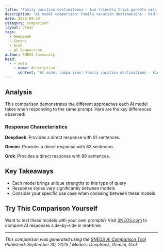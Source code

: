 ```yaml
---
title: "Family vacation destinations - kid-friendly trips parents will enjoy"
description: "AI model comparison: Family vacation destinations - kid-friendly trips parents will enjoy..."
date: 2025-09-30
category: comparison
layout: Clean
tags:
  - DeepSeek
  - Gemini
  - Grok
  - AI Comparison
author: SNEOS Community
head:
  - - meta
    - name: description
      content: "AI model comparison: Family vacation destinations - kid-friendly trips parents will enjoy..."
---
```


<ChatComparison
  title="Family vacation destinations - kid-friendly trips parents will enjoy"
  prompt="Family vacation destinations - kid-friendly trips parents will enjoy"
  :responses='{
    "DeepSeek": "Of course! This is the sweet spot in family travel: finding a place that delights the kids without boring the parents to tears. The key is a destination that offers a mix of activities, convenience, and a little something for everyone.\n\nHere is a curated list of family vacation destinations that are kid-friendly but designed for parents to enjoy just as much.\n\n---\n\n### Category 1: The All-Inclusive \u0026 Easy Button\n\nThese options minimize planning and decision-making, allowing everyone to truly relax.\n\n**1. Beaches Resorts (Turks \u0026 Caicos or Jamaica)**\n*   **Why Kids Love It:** This is the gold standard. Massive water parks, Sesame Street character parades, kids\u0027 clubs for all ages (even teens), and endless ice cream.\n*   **Why Parents Love It:** Truly all-inclusive (even premium drinks). Adults-only pools and sections for quiet time. Great restaurants you\u0027d actually want to eat at, and a \u0022no-wallet\u0022 vacation means zero stress about constant spending.\n*   **Best For:** Families who want a pure, hassle-free resort vacation where everyone can do their own thing.\n\n**2. Disney Cruise Line**\n*   **Why Kids Love It:** Character meet-and-greets, themed kids\u0027 clubs (like the Oceaneer Lab), deck parties, and fireworks at sea. It\u0027s Disney magic on a ship.\n*   **Why Parents Love It:** Adults-only pools, quiet cafes, and sophisticated dining (Palo, Remy). The kids are safely entertained, giving you real couple time. You only unpack once while visiting multiple destinations.\n*   **Best For:** Families who love Disney but want a more relaxed and curated experience than the parks.\n\n---\n\n### Category 2: National Parks \u0026 Outdoor Adventures\n\nFor families who want to unplug and connect with nature without sacrificing comfort.\n\n**3. Yellowstone \u0026 Grand Teton National Parks, Wyoming**\n*   **Why Kids Love It:** It\u2019s a real-life geography lesson with exploding geysers (Old Faithful), bubbling mud pots, and vast herds of bison and elk. Junior Ranger programs make it engaging.\n*   **Why Parents Love It:** Breathtaking, world-class scenery. Fantastic hiking for all levels. Charming gateway towns like Jackson Hole offer great food, lodging, and a touch of the West.\n*   **Best For:** Active families and animal lovers. Best for kids aged 5\u002B who can handle some walking.\n\n**4. Sedona, Arizona**\n*   **Why Kids Love It:** The red rock formations look like a giant playground. They can climb on Bell Rock, swim in creek-side swimming holes, and take a famous Pink Jeep Tour (a huge hit).\n*   **Why Parents Love It:** Stunning spiritual vibe, world-class hiking and biking, art galleries, and luxurious spa resorts. The food scene is excellent.\n*   **Best For:** A blend of adventure and relaxation with milder temperatures than nearby Phoenix.\n\n---\n\n### Category 3: City Breaks with a Family Twist\n\nUrban adventures packed with culture, but chosen for their walkability and family-friendly attractions.\n\n**5. London, England**\n*   **Why Kids Love It:** The Tower of London (knights and crowns!), the Science Museum (hands-on fun), Harry Potter Studio Tour, and watching the Changing of the Guard.\n*   **Why Parents Love It:** Incredible history, theater, world-class dining, and fantastic pubs. The city is easy to navigate with the Tube, and English is spoken (removing a language barrier).\n*   **Best For:** First-time international travelers and families with school-aged kids interested in history and culture.\n\n**6. San Diego, California**\n*   **Why Kids Love It:** The world-famous San Diego Zoo, LEGOLAND (in nearby Carlsbad), massive beaches, and the interactive New Children\u0027s Museum.\n*   **Why Parents Love It:** Perfect weather year-round. Laid-back California vibe, amazing craft beer scene, beautiful coastal drives, and delicious Mexican food.\n*   **Best For:** A classic, sunny California beach vacation with top-tier attractions.\n\n**7. Washington, D.C.**\n*   **Why Kids Love It:** So many of the best museums in the world are **free** (Air \u0026 Space, Natural History). Seeing the White House and monuments is exciting.\n*   **Why Parents Love It:** The free admission makes a trip much more affordable. The city is clean, easy to explore via the Metro, and full of excellent restaurants and historical gravitas.\n*   **Best For:** An educational and budget-friendly trip that feels rewarding for everyone.\n\n---\n\n### Category 4: Beach \u0026 Nature Bliss\n\nFor families who define vacation by sand, sun, and water.\n\n**8. Outer Banks, North Carolina**\n*   **Why Kids Love It:** Wide, gentle beaches for sandcastles, wild horses in Corolla, climbing massive sand dunes at Jockey\u0027s Ridge, and historic lighthouses.\n*   **Why Parents Love It:** It\u0027s less commercial and crowded than other beach spots. You can rent a large beach house for the whole family. It has a relaxed, \u0022old-school\u0022 beach town feel.\n*   **Best For:** Multi-generational trips or families looking for a low-key, non-resort beach holiday.\n\n**9. Costa Rica**\n*   **Why Kids Love It:** It\u0027s a real-life jungle adventure! Ziplining through the canopy, spotting monkeys and sloths, hiking to waterfalls, and playing on wild Pacific beaches.\n*   **Why Parents Love It:** The \u0022Pura Vida\u0022 lifestyle is infectious. Stunning biodiversity, eco-lodges, surfing, and hot springs. It feels like an authentic adventure for the whole family.\n*   **Best For:** Adventurous families who are okay with a little \u0022roughing it\u0022 for an unforgettable experience.\n\n---\n\n### Pro-Tips for a Trip Everyone Enjoys:\n\n1.  **Involve the Kids in Planning:** Let them help choose one activity or restaurant. It gives them ownership and excitement.\n2.  **Schedule Downtime:** Don\u0027t overbook. A tired, cranky kid (or parent) ruins the fun. A post-lunch pool or nap time is crucial.\n3.  **Choose the Right Accommodation:** A suite with a separate bedroom or a vacation rental with multiple rooms can be a game-changer for bedtime and parental sanity.\n4.  **Pack Patience and Lower Expectations:** Things will go wrong. A missed nap, a meltdown over a souvenir... it\u0027s all part of the story. Go with the flow.\n5.  **Balance the Itinerary:** Mix one \u0022kid-centric\u0022 activity (e.g., a theme park) with one \u0022parent-pleaser\u0022 (e.g., a nice dinner or a scenic drive).\n\nNo matter where you choose, the goal is to create shared memories. Happy travels",
    "Gemini": "Okay, let\u0027s brainstorm some family vacation destinations that are both kid-friendly and enjoyable for parents! I\u0027ll break it down by category and include options for different interests and budgets:\n\n**I. Theme Parks \u0026 Entertainment (Classics for a Reason):**\n\n*   **Walt Disney World/Disneyland (Orlando, FL / Anaheim, CA):**\n    *   **Kid Appeal:**  Iconic characters, thrilling rides (for various ages), immersive lands, parades, fireworks.\n    *   **Parent Appeal:**  High-quality dining, elaborate theming, nostalgic experiences, opportunities for relaxation (pool time, spa days), Epcot\u0027s World Showcase (adult beverages and food sampling).\n    *   **Considerations:**  Expensive, crowded, requires significant planning. Look into Genie\u002B and Park Hopper options.\n    *   **Tips:** Plan your trip well in advance. Take advantage of early entry if you are staying on-site.\n*   **Universal Orlando Resort (Orlando, FL):**\n    *   **Kid Appeal:**  Harry Potter worlds, Marvel Super Hero Island, Dr. Seuss Land, water rides, thrilling roller coasters.\n    *   **Parent Appeal:**  More intense thrill rides, sophisticated dining options (CityWalk), immersive theming (especially Harry Potter), less \u0022kiddie\u0022 than Disney in some areas.\n    *   **Considerations:**  Also expensive, requires planning, some rides have height restrictions.\n    *   **Tips:** Express Pass can be worth it to avoid long lines.\n*   **Legoland (Various Locations - CA, FL, NY, Europe, Malaysia):**\n    *   **Kid Appeal:**  Lego-themed rides, shows, and attractions, building areas, water parks.  Ideal for younger children (ages 2-12).\n    *   **Parent Appeal:**  Relatively less overwhelming than Disney/Universal, creative and engaging for kids, some interesting Lego models to admire.\n    *   **Considerations:**  Focus is primarily on younger children.\n*   **Great Wolf Lodge (Various Locations):**\n    *   **Kid Appeal:** Indoor water park, arcades, mini golf, bowling, character meet and greets.\n    *   **Parent Appeal:** Convenient location, options for kids of all ages, ability to relax while kids are entertained.\n    *   **Considerations:** Can be noisy and crowded.\n\n**II. National Parks \u0026 Outdoor Adventures:**\n\n*   **Grand Canyon National Park (Arizona):**\n    *   **Kid Appeal:**  Magnificent views, junior ranger programs, mule rides, hiking (easy trails available).\n    *   **Parent Appeal:**  Breathtaking scenery, geological wonder, opportunities for photography, stargazing.\n    *   **Considerations:**  Can be hot in summer, some trails are challenging, book lodging well in advance.\n    *   **Tips:** Visit the South Rim for the most accessible views.\n*   **Yellowstone National Park (Wyoming, Montana, Idaho):**\n    *   **Kid Appeal:**  Geysers (Old Faithful!), wildlife viewing (bison, elk, bears), colorful hot springs, hiking.\n    *   **Parent Appeal:**  Unique geological features, abundant wildlife, stunning scenery, hiking, opportunities for learning.\n    *   **Considerations:**  Large park, requires driving, unpredictable weather, bear safety.\n    *   **Tips:** Plan your route in advance.\n*   **Acadia National Park (Maine):**\n    *   **Kid Appeal:**  Rocky coastline, tide pools, hiking, carriage roads, biking, whale watching tours.\n    *   **Parent Appeal:**  Beautiful scenery, charming New England towns nearby (Bar Harbor), opportunities for lobster feasts, hiking, biking.\n    *   **Considerations:**  Can be crowded in summer, cooler temperatures.\n*   **Zion National Park (Utah):**\n    *   **Kid Appeal:** The Narrows hike (walking through the Virgin River), Emerald Pools hike, Junior Ranger program, amazing scenery\n    *   **Parent Appeal:** Challenging hikes (Angels Landing), stunning landscapes, outdoor adventures, canyoneering\n\n**III. Beaches \u0026 Coastal Destinations:**\n\n*   **Outer Banks, North Carolina:**\n    *   **Kid Appeal:**  Beautiful beaches, wild horses, lighthouses, Wright Brothers National Memorial, opportunities for kite flying and surfing.\n    *   **Parent Appeal:**  Relaxing atmosphere, historic sites, beautiful sunsets, seafood, less commercialized than some beach destinations.\n    *   **Considerations:**  Can be windy, hurricane season.\n*   **San Diego, California:**\n    *   **Kid Appeal:**  Beaches, SeaWorld, San Diego Zoo, Balboa Park (museums, gardens), USS Midway Museum.\n    *   **Parent Appeal:**  Great weather, diverse attractions, delicious food (especially Mexican), craft breweries, beautiful scenery.\n    *   **Considerations:**  Can be expensive, requires driving.\n*   **Maui, Hawaii:**\n    *   **Kid Appeal:**  Beaches, snorkeling, surfing lessons, luaus, Road to Hana, Haleakala National Park.\n    *   **Parent Appeal:**  Stunning scenery, relaxing atmosphere, luxurious resorts, opportunities for adventure and relaxation.\n    *   **Considerations:**  Expensive, long flight.\n*   **Gulf Shores/Orange Beach, Alabama:**\n    *   **Kid Appeal:** Sandy white beaches, amusement parks, water parks, dolphin cruises, state parks.\n    *   **Parent Appeal:** Affordable, family-friendly restaurants, relaxing environment, close to home.\n    *   **Considerations:** Can be crowded, especially during summer months.\n\n**IV. City Adventures:**\n\n*   **New York City:**\n    *   **Kid Appeal:**  Central Park, museums (American Museum of Natural History, Children\u0027s Museum of Manhattan), Broadway shows, Statue of Liberty, zoos.\n    *   **Parent Appeal:**  World-class dining, museums, theater, shopping, iconic landmarks.\n    *   **Considerations:**  Expensive, crowded, requires a lot of walking.\n    *   **Tips:**  Use public transportation.\n*   **Washington, D.C.:**\n    *   **Kid Appeal:**  Smithsonian museums (free!), monuments, National Zoo, Bureau of Engraving and Printing.\n    *   **Parent Appeal:**  Historical sites, museums, political significance, beautiful architecture, walkable city.\n    *   **Considerations:**  Can be crowded, especially during peak season.\n*   **Boston, Massachusetts:**\n    *   **Kid Appeal:** Freedom Trail, Boston Children\u0027s Museum, New England Aquarium, swan boats in the Public Garden, Fenway Park.\n    *   **Parent Appeal:** Historic sites, walkable city, delicious food, beautiful architecture, breweries.\n    *   **Considerations:** Expensive, can be crowded.\n\n**V. All-Inclusive Resorts:**\n\n*   **Caribbean or Mexico (e.g., Dominican Republic, Riviera Maya):**\n    *   **Kid Appeal:**  Kids\u0027 clubs, water parks, pools, beaches, activities like snorkeling and kayaking.\n    *   **Parent Appeal:**  Relaxation, all-inclusive meals and drinks, childcare options, on-site entertainment.\n    *   **Considerations:**  Can be isolating, may not offer a true cultural experience.  Research resorts carefully to ensure they meet your needs.\n    *   **Tips:** Look for resorts with family suites or connecting rooms.\n\n**VI. Considerations for Planning:**\n\n*   **Age of Children:**  Consider their interests and abilities when choosing activities.\n*   **Budget:**  Costs can vary greatly depending on the destination and time of year.\n*   **Interests:**  What does your family enjoy doing together?\n*   **Time of Year:**  Consider weather, crowds, and seasonal events.\n*   **Travel Style:**  Do you prefer a relaxing vacation or an action-packed adventure?\n*   **Accommodation:**  Hotels, vacation rentals, camping.\n*   **Transportation:**  Flights, rental cars, public transportation.\n\n**Before you go, remember to:**\n*   Check travel advisories and restrictions.\n*   Purchase travel insurance.\n*   Pack appropriately for the weather and activities.\n*   Book accommodations and activities in advance, especially during peak season.\n*   Have a backup plan in case of unexpected events.\n\nI hope this gives you a good starting point for planning your family vacation! Good luck!\n",
    "Grok": "Planning a family vacation that appeals to both kids and parents can be a balancing act, but there are plenty of destinations that offer fun for all ages. The key is to find places with a mix of kid-friendly activities, relaxation for adults, and opportunities for shared family adventures. Below are some top family vacation destinations that cater to everyone\u2019s interests, along with specific activities and tips to make the most of your trip.\n\n---\n\n### 1. Orlando, Florida, USA \u2013 Theme Park Capital\n**Why It\u2019s Great:** Orlando is a no-brainer for families, with world-famous theme parks like Walt Disney World, Universal Studios, and SeaWorld. Kids love the magic of meeting characters and thrilling rides, while parents can enjoy high-quality dining, shows, and nostalgic experiences.\n- **Kid-Friendly Highlights:** Disney\u2019s Magic Kingdom for younger kids, Universal\u2019s Wizarding World of Harry Potter for tweens and teens, and water parks like Blizzard Beach for cooling off.\n- **Parent Pleasures:** Fine dining at Disney Springs, relaxing spas at resorts, and adult-friendly rides like those at Epcot (think cultural experiences and food festivals).\n- **Bonus Tip:** Stay at a resort with a shuttle to the parks to save on parking and stress. Look for family suites or vacation rentals for more space and a kitchen to save on meals.\n\n**Best Time to Go:** Spring (March-April) or Fall (September-October) for milder weather and fewer crowds. Avoid peak summer heat and holiday rushes if possible.\n\n---\n\n### 2. San Diego, California, USA \u2013 Beaches and Zoos\n**Why It\u2019s Great:** San Diego offers a laid-back vibe with beautiful beaches, family-centric attractions like the San Diego Zoo, and proximity to LEGOLAND California. It\u2019s a place where parents can relax while kids stay entertained.\n- **Kid-Friendly Highlights:** The San Diego Zoo and Safari Park for animal lovers, LEGOLAND for younger kids, and beach days at La Jolla or Coronado with gentle waves.\n- **Parent Pleasures:** Stunning coastal views, craft beer tasting in local breweries, and exploring historic Gaslamp Quarter for a night out (with a babysitter if needed).\n- **Bonus Tip:** Purchase a Go San Diego Pass for discounted access to multiple attractions. Rent beach gear like umbrellas and boogie boards to keep costs down.\n\n**Best Time to Go:** Year-round mild weather, but spring and early summer (April-June) are ideal for pleasant temps and fewer tourists.\n\n---\n\n### 3. Yellowstone National Park, Wyoming/Montana, USA \u2013 Nature and Adventure\n**Why It\u2019s Great:** Yellowstone offers an unforgettable family adventure with geysers, wildlife, and wide-open spaces. Kids will be awestruck by nature, while parents appreciate the scenic beauty and unplugging from daily life.\n- **Kid-Friendly Highlights:** Watching Old Faithful erupt, spotting bison and bears (from a safe distance), and junior ranger programs with educational activities.\n- **Parent Pleasures:** Hiking trails with breathtaking views, photography opportunities, and quiet moments in nature. Nearby Grand Teton National Park adds even more scenery.\n- **Bonus Tip:** Book lodging early (inside the park if possible) as spots fill up fast. Pack layers and sturdy shoes for unpredictable weather and long walks.\n\n**Best Time to Go:** Late spring to early fall (May-September) for accessible roads and ranger-led programs. Summer is busiest, so consider shoulder seasons for fewer crowds.\n\n---\n\n### 4. Costa Rica \u2013 Tropical Family Fun\n**Why It\u2019s Great:** Costa Rica combines adventure and relaxation with its rainforests, beaches, and family-friendly resorts. It\u2019s a fantastic way to introduce kids to eco-tourism while parents enjoy the \u201CPura Vida\u201D lifestyle.\n- **Kid-Friendly Highlights:** Zip-lining in Monteverde, spotting sloths and monkeys on guided tours, and splashing in the Pacific or Caribbean waters.\n- **Parent Pleasures:** Yoga retreats, hot springs in Arenal, and sipping local coffee while taking in volcano views. Many resorts offer kids\u2019 clubs for adult downtime.\n- **Bonus Tip:** Choose a central base like Manuel Antonio or Tamarindo for easy access to both beaches and jungles. Look for all-inclusive packages to simplify budgeting.\n\n**Best Time to Go:** Dry season (December-April) for sunny weather and easier travel. Avoid peak rainy season (September-October) if possible.\n\n---\n\n### 5. London, United Kingdom \u2013 History Meets Fun\n**Why It\u2019s Great:** London is a cultural hub with tons of family-friendly attractions, from museums to parks. Kids get interactive experiences, while parents soak up history and world-class dining.\n- **Kid-Friendly Highlights:** The Natural History Museum (dinosaurs!), London Eye for panoramic views, and Harry Potter Studio Tour for magical memories.\n- **Parent Pleasures:** Exploring iconic landmarks like Big Ben and Tower of London, theater shows in the West End, and pub culture for a parents\u2019 night out.\n- **Bonus Tip:** Use the Oyster Card for affordable public transport\u2014London is walkable but vast. Many museums are free, which helps with budgeting.\n\n**Best Time to Go:** Spring (March-May) or fall (September-November) for pleasant weather and fewer crowds. Summer offers festivals but can be busy.\n\n---\n\n### 6. Banff, Alberta, Canada \u2013 Scenic Outdoor Escape\n**Why It\u2019s Great:** Banff National Park in the Canadian Rockies is a stunning destination for families who love the outdoors. It\u2019s ideal for active families, with kid-friendly hikes and awe-inspiring landscapes that captivate adults.\n- **Kid-Friendly Highlights:** Canoeing on Lake Louise, easy trails like Johnston Canyon, and spotting wildlife like elk and bears.\n- **Parent Pleasures:** Relaxing in Banff Hot Springs, fine dining in Banff town, and unparalleled photo ops of turquoise lakes and snowy peaks.\n- **Bonus Tip:** Rent a car for flexibility to explore the park and nearby Jasper. Pack bug spray and bear spray for safety on trails.\n\n**Best Time to Go:** Summer (June-August) for warm weather and open trails, or winter (December-February) for skiing and snow activities if your family enjoys cold-weather fun.\n\n---\n\n### 7. Tokyo, Japan \u2013 Culture and Quirky Fun\n**Why It\u2019s Great:** Tokyo blends ancient traditions with futuristic attractions, offering something for every family member. Kids love the tech and anime culture, while parents enjoy the cuisine and unique experiences.\n- **Kid-Friendly Highlights:** Tokyo Disneyland and DisneySea, interactive museums like TeamLab Borderless, and exploring Akihabara for gaming and gadgets.\n- **Parent Pleasures:** Sushi and ramen tasting, strolling through Shinjuku or Asakusa for culture, and serene gardens like Shinjuku Gyoen for a break.\n- **Bonus Tip:** Get a Japan Rail Pass if planning to explore beyond Tokyo. Family-friendly hotels often have small rooms, so book early for larger options.\n\n**Best Time to Go:** Spring (March-April) for cherry blossoms or fall (October-November) for cool weather and autumn foliage.\n\n---\n\n### 8. Maui, Hawaii, USA \u2013 Island Paradise\n**Why It\u2019s Great:** Maui offers a tropical escape with beaches, snorkeling, and Hawaiian culture. It\u2019s perfect for families wanting a mix of relaxation and adventure, with resorts catering to both kids and parents.\n- **Kid-Friendly Highlights:** Snorkeling at Molokini Crater, luaus with hula dancing, and beach days at Wailea or Kaanapali.\n- **Parent Pleasures:** Scenic drives on the Road to Hana, whale watching (seasonal), and upscale dining or spa treatments at resorts.\n- **Bonus Tip:** Book a condo with a kitchen to cut food costs and enjoy family meals. Look for family snorkel tours with gear included for beginners.\n\n**Best Time to Go:** Spring (April-May) or fall (September-October) for good weather and lower rates. Winter is great for whale watching but busier.\n\n---\n\n### General Tips for a Successful Family Trip\n1. **Plan Together:** Involve kids in picking activities to build excitement, but ensure there\u2019s downtime for parents.\n2. **Pack Smart:** Bring snacks, entertainment (tablets, books), and first-aid basics to handle unexpected hiccups.\n3. **Balance Schedules:** Alternate high-energy days (theme parks, hikes) with slower ones (beach, museum) to avoid burnout.\n4. **Look for Deals:** Check for family packages, multi-attraction passes, or off-peak discounts to save money.\n5. **Safety First:** Research child-friendly accommodations, keep emergency contacts handy, and discuss safety rules with kids.\n\n---\n\nThese destinations offer a mix of excitement, relaxation, and bonding opportunities for families. Whether you\u2019re drawn to theme parks, nature, or cultural experiences, there\u2019s something here for every family. Where are you leaning toward for your next trip, or do you have a specific vibe in mind (beach, adventure, city)? I can tailor suggestions further!"
  }'
  published-date="22:46"
/>

## Analysis

This comparison demonstrates the different approaches each AI model takes when responding to the same prompt. Here are the key differences observed:

### Response Characteristics

**DeepSeek**: Provides a direct response with 91 sentences. 

**Gemini**: Provides a direct response with 83 sentences. 

**Grok**: Provides a direct response with 89 sentences. 

## Key Takeaways

- Each model brings unique strengths to this type of query
- Response styles vary significantly between models
- Consider your specific use case when choosing between these models

## Try This Comparison Yourself

Want to test these models with your own prompts? Visit [SNEOS.com](https://sneos.com) to compare AI responses side-by-side in real-time.

---

*This comparison was generated using the [SNEOS AI Comparison Tool](https://sneos.com)*
*Published: September 30, 2025 | Models: DeepSeek, Gemini, Grok*
